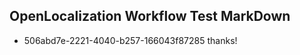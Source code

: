 ## OpenLocalization Workflow Test MarkDown
* 506abd7e-2221-4040-b257-166043f87285 thanks!

<!--HONumber=Sep16_HO1-->


